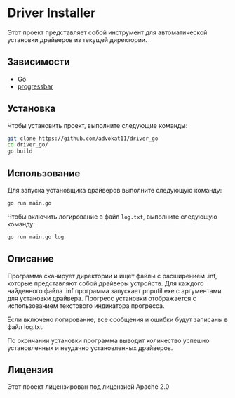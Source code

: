 # Driver Installer

Этот проект представляет собой инструмент для автоматической установки драйверов из текущей директории.

## Зависимости

- Go
- [progressbar](https://github.com/schollz/progressbar)

## Установка

Чтобы установить проект, выполните следующие команды:

```bash
git clone https://github.com/advokat11/driver_go
cd driver_go/
go build
```

## Использование

Для запуска установщика драйверов выполните следующую команду:

```bash
go run main.go
```

Чтобы включить логирование в файл `log.txt`, выполните следующую команду:

```bash
go run main.go log
```

## Описание

Программа сканирует директории и ищет файлы с расширением .inf, которые представляют собой драйверы устройств. Для каждого найденного файла .inf программа запускает pnputil.exe с аргументами для установки драйвера. Прогресс установки отображается с использованием текстового индикатора прогресса.

Если включено логирование, все сообщения и ошибки будут записаны в файл log.txt.

По окончании установки программа выводит количество успешно установленных и неудачно установленных драйверов.

## Лицензия

Этот проект лицензирован под лицензией Apache 2.0
